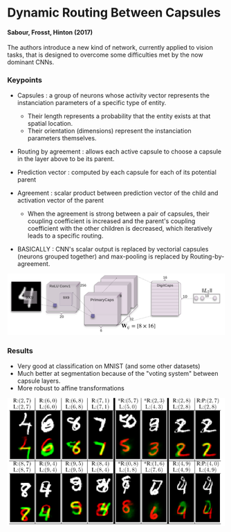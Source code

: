 # Dynamic Routing Between Capsules
#### Sabour, Frosst, Hinton (2017)

The authors introduce a new kind of network, currently applied to vision tasks, that is designed to overcome some difficulties met by the now dominant CNNs.

### Keypoints
* Capsules : a group of neurons whose activity vector represents the instanciation parameters of a specific type of entity.
  * Their length represents a probability that the entity exists at that spatial location.
  * Their orientation (dimensions) represent the instanciation parameters themselves.
* Routing by agreement : allows each active capsule to choose a capsule in the layer above to be its parent.
* Prediction vector : computed by each capsule for each of its potential parent
* Agreement : scalar product between prediction vector of the child and activation vector of the parent
  * When the agreement is strong between a pair of capsules, their coupling coefficient is increased and the parent's coupling coefficient with the other children is decreased, which iteratively leads to a specific routing.

* BASICALLY : CNN's scalar output is replaced by vectorial capsules (neurons grouped together) and max-pooling is replaced by Routing-by-agreement.

![CapsNet](CapsNet.PNG)

### Results
* Very good at classification on MNIST (and some other datasets)
* Much better at segmentation because of the "voting system" between capsule layers.
* More robust to affine transformations

![Segmentation](MultiMNIST_segmentation.PNG)

